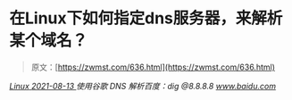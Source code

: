 <!--yml
category: 未分类
date: 0001-01-01 00:00:00
-->

# 在Linux下如何指定dns服务器，来解析某个域名？

> 原文：[https://zwmst.com/636.html](https://zwmst.com/636.html)

   [ *Linux* ](https://zwmst.com/linux)*[ <time datetime="2021-08-14T07:41:58+08:00"> 2021-08-13 </time> ](https://zwmst.com/636.html)  使用谷歌 DNS 解析百度：dig @8.8.8.8 www.baidu.com*